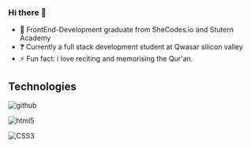 ### Hi there 👋

 - 👯 FrontEnd-Development graduate from SheCodes.io and Stutern Academy
 - ❓ Currently a full stack development student at Qwasar silicon valley 
 - ⚡ Fun fact: i love reciting and memorising the Qur'an.

## Technologies

![github](https://img.shields.io/badge/GitHub-000000?style=for-the-badge&logo=GitHub&logoColor=white)

![html5](https://img.shields.io/badge/html5-red?style=for-the-badge&logo=html5&logoColor=white)

![CSS3](https://img.shields.io/badge/css-#1B71B3?style=for-the-badge&logo=CSS3&logoColor=white)
